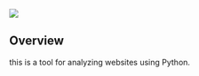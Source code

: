 ![](http://i.imgur.com/SWa27GO.png)

## Overview

this is a tool for analyzing websites using Python.
